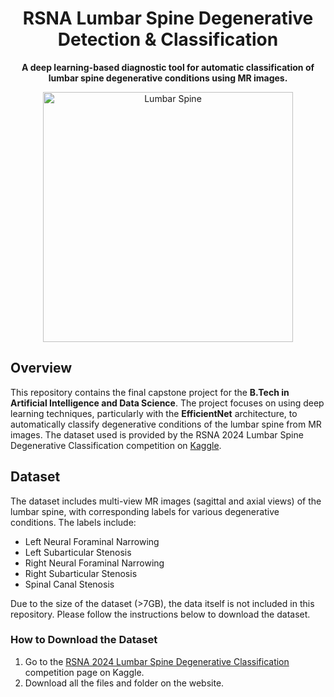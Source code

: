 <h1 align="center">RSNA Lumbar Spine Degenerative Detection & Classification</h1>

<p align="center">
    <strong>A deep learning-based diagnostic tool for automatic classification of lumbar spine degenerative conditions using MR images.</strong>
</p>

<p align="center">
    <img src="https://spinehealth.org/wp-content/uploads/2023/01/spine-anatomy-1.jpg" alt="Lumbar Spine" width="400">
</p>

## Overview

This repository contains the final capstone project for the <strong>B.Tech in Artificial Intelligence and Data Science</strong>. The project focuses on using deep learning techniques, particularly with the <strong>EfficientNet</strong> architecture, to automatically classify degenerative conditions of the lumbar spine from MR images. The dataset used is provided by the RSNA 2024 Lumbar Spine Degenerative Classification competition on <a href="https://www.kaggle.com/competitions/rsna-2024-lumbar-spine-degenerative-classification">Kaggle</a>.

## Dataset

The dataset includes multi-view MR images (sagittal and axial views) of the lumbar spine, with corresponding labels for various degenerative conditions. The labels include:

- Left Neural Foraminal Narrowing
- Left Subarticular Stenosis
- Right Neural Foraminal Narrowing
- Right Subarticular Stenosis
- Spinal Canal Stenosis

Due to the size of the dataset (>7GB), the data itself is not included in this repository. Please follow the instructions below to download the dataset.

### How to Download the Dataset

1. Go to the <a href="https://www.kaggle.com/competitions/rsna-2024-lumbar-spine-degenerative-classification" target="_blank">RSNA 2024 Lumbar Spine Degenerative Classification</a> competition page on Kaggle.
2. Download all the files and folder on the website.
